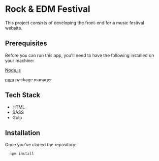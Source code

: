 
# Rock & EDM Festival

This project consists of developing the front-end for a music festival website.


## Prerequisites

Before you can run this app, you'll need to have the following installed on your machine:

[Node.js](https://nodejs.org/en/)

[npm](https://www.npmjs.com/) package manager



## Tech Stack

* HTML
* SASS
* Gulp



## Installation

Once you've cloned the repository:

```bash
  npm install 
```

